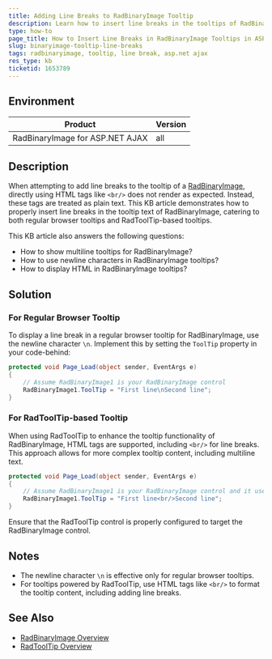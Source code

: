 ```yaml
---
title: Adding Line Breaks to RadBinaryImage Tooltip
description: Learn how to insert line breaks in the tooltips of RadBinaryImage for different tooltip types in ASP.NET AJAX.
type: how-to
page_title: How to Insert Line Breaks in RadBinaryImage Tooltips in ASP.NET AJAX
slug: binaryimage-tooltip-line-breaks
tags: radbinaryimage, tooltip, line break, asp.net ajax
res_type: kb
ticketid: 1653789
---
```


## Environment

| Product | Version |
| --- | --- |
| RadBinaryImage for ASP.NET AJAX | all |

## Description

When attempting to add line breaks to the tooltip of a [RadBinaryImage](https://docs.telerik.com/devtools/aspnet-ajax/controls/binaryimage/overview), directly using HTML tags like `<br/>` does not render as expected. Instead, these tags are treated as plain text. This KB article demonstrates how to properly insert line breaks in the tooltip text of RadBinaryImage, catering to both regular browser tooltips and RadToolTip-based tooltips.

This KB article also answers the following questions:
- How to show multiline tooltips for RadBinaryImage?
- How to use newline characters in RadBinaryImage tooltips?
- How to display HTML in RadBinaryImage tooltips?

## Solution

### For Regular Browser Tooltip

To display a line break in a regular browser tooltip for RadBinaryImage, use the newline character `\n`. Implement this by setting the `ToolTip` property in your code-behind:

```csharp
protected void Page_Load(object sender, EventArgs e)
{
    // Assume RadBinaryImage1 is your RadBinaryImage control
    RadBinaryImage1.ToolTip = "First line\nSecond line";
}
```

### For RadToolTip-based Tooltip

When using RadToolTip to enhance the tooltip functionality of RadBinaryImage, HTML tags are supported, including `<br/>` for line breaks. This approach allows for more complex tooltip content, including multiline text.

```csharp
protected void Page_Load(object sender, EventArgs e)
{
    // Assume RadBinaryImage1 is your RadBinaryImage control and it uses RadToolTip
    RadBinaryImage1.ToolTip = "First line<br/>Second line";
}
```

Ensure that the RadToolTip control is properly configured to target the RadBinaryImage control.

## Notes

- The newline character `\n` is effective only for regular browser tooltips.
- For tooltips powered by RadToolTip, use HTML tags like `<br/>` to format the tooltip content, including adding line breaks.

## See Also

- [RadBinaryImage Overview](https://docs.telerik.com/devtools/aspnet-ajax/controls/binaryimage/overview)
- [RadToolTip Overview](https://docs.telerik.com/devtools/aspnet-ajax/controls/tooltip/overview)
 

